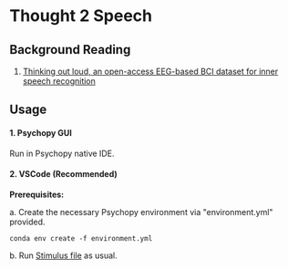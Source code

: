 # Thought 2 Speech

## Background Reading
1. [Thinking out loud, an open-access EEG-based BCI dataset for inner speech recognition](https://www.nature.com/articles/s41597-022-01147-2)

## Usage
#### 1. Psychopy GUI
Run in Psychopy native IDE.
#### 2. VSCode (Recommended)
**Prerequisites:** 

a. Create the necessary Psychopy environment via "environment.yml" provided.
```
conda env create -f environment.yml
```

b. Run [Stimulus file](https://github.com/user/repo/blob/branch/other_file.md) as usual. 


